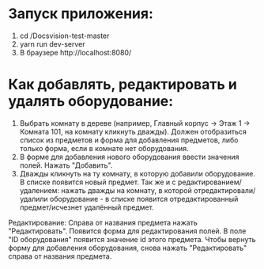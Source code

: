 # Запуск приложения: 
 1) cd /Docsvision-test-master
 2) yarn run dev-server
 3) В браузере http://localhost:8080/
 
# Как добавлять, редактировать и удалять оборудование:
 1) Выбрать комнату в дереве (например, Главный корпус -> Этаж 1 -> Комната 101, на комнату кликнуть дважды). Должен отобразиться список    из предметов и форма для добавления предметов, либо только форма, если в комнате нет оборудования. 
 2) В форме для добавления нового оборудования ввести значения полей. Нажать "Добавить". 
 3) Дважды кликнуть на ту комнату, в которую добавили оборудование. В списке появится новый предмет.
 Так же и с редактированием/удалением: нажать дважды на комнату, в которой отредактировали/удалили оборудование - в списке появится отредактированный предмет/исчезнет удалённый предмет. 

Редактирование: 
Справа от названия предмета нажать "Редактировать". Появится форма для редактирования полей. В поле "ID оборудования" появится значение id этого предмета. Чтобы вернуть форму для добавления оборудования, снова нажать "Редактировать" справа от названия предмета.
